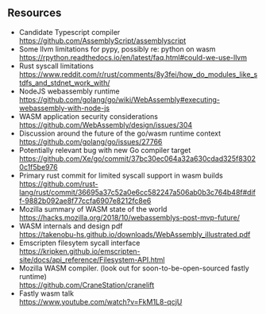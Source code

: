 
## Resources

- Candidate Typescript compiler <br /> https://github.com/AssemblyScript/assemblyscript
- Some llvm limitations for pypy, possibly re: python on wasm <br /> https://rpython.readthedocs.io/en/latest/faq.html#could-we-use-llvm
- Rust syscall limitations <br /> https://www.reddit.com/r/rust/comments/8y3fei/how_do_modules_like_stdfs_and_stdnet_work_with/
- NodeJS webassembly runtime <br /> https://github.com/golang/go/wiki/WebAssembly#executing-webassembly-with-node-js
- WASM application security considerations <br /> https://github.com/WebAssembly/design/issues/304
- Discussion around the future of the go/wasm runtime context <br /> https://github.com/golang/go/issues/27766
- Potentially relevant bug with new Go compiler target <br /> https://github.com/Xe/go/commit/37bc30ec064a32a630cdad325f83020c1f5be976
- Primary rust commit for limited syscall support in wasm builds <br />https://github.com/rust-lang/rust/commit/36695a37c52a0e6cc582247a506ab0b3c764b48f#diff-9882b092ae8f77ccfa6907e8212fc8e6
- Mozilla summary of WASM state of the world <br /> https://hacks.mozilla.org/2018/10/webassemblys-post-mvp-future/
- WASM internals and design pdf<br /> https://takenobu-hs.github.io/downloads/WebAssembly_illustrated.pdf
- Emscripten filesytem sycall interface <br /> https://kripken.github.io/emscripten-site/docs/api_reference/Filesystem-API.html
- Mozilla WASM compiler. (look out for soon-to-be-open-sourced fastly runtime) <br /> https://github.com/CraneStation/cranelift
- Fastly wasm talk <br /> https://www.youtube.com/watch?v=FkM1L8-qcjU

